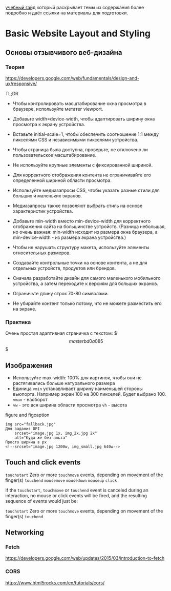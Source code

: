 [учебный гайд](https://developers.google.com/training/certification/mobile-web-specialist/StudyGuide_MobileWebSpecialist.pdf)
который раскрывает темы из содержания более подробно и даёт ссылки на материалы для подготовки.

# Basic Website Layout and Styling

## Основы отзывчивого веб-дизайна

### Теория

https://developers.google.com/web/fundamentals/design-and-ux/responsive/

TL;DR
* Чтобы контролировать масштабирование окна просмотра в браузере, используйте метатег viewport.

* Добавьте width=device-width, чтобы адаптировать ширину окна просмотра к экрану устройства.

* Вставьте initial-scale=1, чтобы обеспечить соотношение 1:1 между пикселями CSS и независимыми пикселями устройства.

* Чтобы страница была доступна, проверьте, не отключено ли пользовательское масштабирование.

* Не используйте крупные элементы с фиксированной шириной.

* Для корректного отображения контента не ограничивайте его определенной шириной области просмотра.

* Используйте медиазапросы CSS, чтобы указать разные стили для больших и маленьких экранов.

* Медиазапросы также позволяют выбрать стиль на основе характеристик устройства.

* Добавьте min-width вместо min-device-width для корректного отображения сайта на большинстве устройств.
(Разница небольшая, но очень важная: min-width исходит из размера окна браузера, а min-device-width - из размера экрана устройства.)

* Чтобы не нарушать структуру макета, используйте элементы относительных размеров.

* Создавайте контрольные точки на основе контента, а не для отдельных устройств, продуктов или брендов.

* Сначала разработайте дизайн для самого маленького мобильного устройства, а затем переходите к версиям для больших экранов.

* Ограничьте длину строк 70-80 символами.

* Не убирайте контент только потому, что не можете разместить его на экране. 

### Практика

Очень простая адаптивная страничка с текстом: $$$ master bd0a085 $$$

## Изображения

* Используйте max-width: 100% для картинок, чтобы они не растягивались
больше натурального размера
* Единица `vmin` устанавливает ширину наименьшей стороны вьюпорта.
Например экран 100 на 300 пикселей. Будет выбрано 100. `vmax` - наоборот
* `vw` - это вся ширина области просмотра `vh` - высота
 
figure and figcaption

```
img src="fallback.jpg"
Для задания DPI
    srcset="image.jpg 1x, img_2x.jpg 2x"
    alt="Куда же без альта"
Просто ширина в px
<!--srcset="image.jpg 1200w, img_small.jpg 640w-->
```

## Touch and click events

`touchstart`
Zero or more `touchmove` events, depending on movement of the finger(s)
`touchend`
`mousemove`
`mousedown`
`mouseup`
`click`

If the `touchstart`, `touchmove` or `touchend` event
is canceled during an interaction, no mouse or click events will be fired,
and the resulting sequence of events would just be:

`touchstart`
Zero or more `touchmove` events, depending on movement of the finger(s)
`touchend`



## Networking

### Fetch

https://developers.google.com/web/updates/2015/03/introduction-to-fetch

### CORS

https://www.html5rocks.com/en/tutorials/cors/


